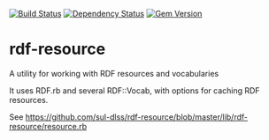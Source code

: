 [![Build Status](https://travis-ci.org/darrenleeweber/rdf-resource.svg?branch=master)](https://travis-ci.org/darrenleeweber/rdf-resource) [![Dependency Status](https://gemnasium.com/darrenleeweber/rdf-resource.svg)](https://gemnasium.com/darrenleeweber/rdf-resource) [![Gem Version](https://badge.fury.io/rb/rdf-resource.svg)](http://badge.fury.io/rb/rdf-resource)

# rdf-resource
A utility for working with RDF resources and vocabularies

It uses RDF.rb and several RDF::Vocab, with options for
caching RDF resources.

See https://github.com/sul-dlss/rdf-resource/blob/master/lib/rdf-resource/resource.rb
